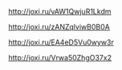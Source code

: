 http://joxi.ru/vAW1QwjuR1Lkdm

http://joxi.ru/zANZqlviwB0B0A

http://joxi.ru/EA4eD5Vu0wyw3r

http://joxi.ru/Vrwa50ZhgO37x2
